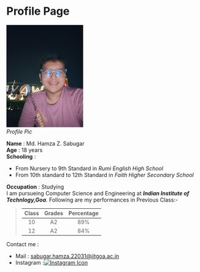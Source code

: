 # Profile Page

<img src="https://github.com/md-hzs-22/md-hzs-22.github.io/blob/main/Photo%20from%20Mo%20Hamza%20Sabugar.jpg" alt="Profile pic" width="200" ><br><i>Profile Pic</i>

**Name** : Md. Hamza Z. Sabugar  
**Age** : 18 years  
**Schooling** : 
- From Nursery to 9th Standard in *Rumi English High School*
- From 10th standard to 12th Standard in *Faith Higher Secondary School*

**Occupation** : Studying  
I am pursueing Computer Science and Engineering at ***Indian Institute of Technlogy,Goa***.
Following are my performances in Previous Class:-

>| Class | Grades | Percentage|
>|:------:|:-------:|:--------:|
>|10|A2|89%|
>|12|A2|84%|


Contact me :
- Mail : <sabugar.hamza.22031@iitgoa.ac.in>
- Instagram :<a href="https://www.instagram.com/md_hzs_22/"><img src="https://cdn4.iconfinder.com/data/icons/social-media-2210/24/Instagram-512.png" alt="Instagram Icon" width="25" ></a>
